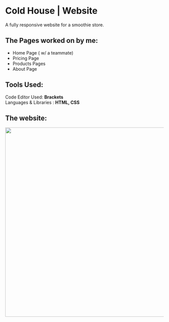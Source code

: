 # Cold House | Website
A fully responsive website for a smoothie store.

## The Pages worked on by me: 
 * Home Page ( w/ a teammate)
 * Pricing Page 
 * Products Pages
 * About Page

## Tools Used: 
 Code Editor Used:  **Brackets**  
 Languages & Libraries : **HTML, CSS** 
 
 ## The website: 
<img src="https://github.com/RohiniLawrence/rohinilawrence.github.io/blob/master/images/Cold%20House.gif" width="600"> 


